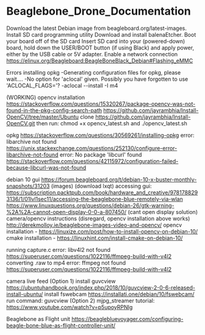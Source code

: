 # Beaglebone_Drone_Documentation

Download the latest Debian image from beagleboard.org/latest-images.
Install SD card programming utility Download and install balenaEtcher.
Boot your board off of the SD card Insert SD card into your (powered-down) board, hold down the USER/BOOT button (if using Black) and apply power, either by the USB cable or 5V adapter.
Enable a network connection
https://elinux.org/Beagleboard:BeagleBoneBlack_Debian#Flashing_eMMC

Errors installing opkg
-Generating configuration files for opkg, please wait....
-No option for 'aclocal' given. Possibly you have forgotten to use 'ACLOCAL_FLAGS='?
-aclocal --install -I m4


(WORKING) opencv installation
https://stackoverflow.com/questions/15320267/package-opencv-was-not-found-in-the-pkg-config-search-path
https://github.com/jayrambhia/Install-OpenCV/tree/master/Ubuntu
clone https://github.com/jayrambhia/Install-OpenCV.git
then run: chmod +x opencv_latest.sh and ./opencv_latest.sh
	
opkg
https://stackoverflow.com/questions/30569261/installing-opkg
error: libarchive not found
https://unix.stackexchange.com/questions/252130/configure-error-libarchive-not-found
error: No package 'libcurl' found
https://stackoverflow.com/questions/42115972/configuration-failed-because-libcurl-was-not-found






debian 10 gui
https://forum.beagleboard.org/t/debian-10-x-buster-monthly-snapshots/31203 (images) (download lxqt)
accessing gui: https://subscription.packtpub.com/book/hardware_and_creative/9781788293136/1/01lvl1sec11/accessing-the-beaglebone-blue-remotely-via-wlan
https://www.linuxquestions.org/questions/debian-26/gtk-warning-%2A%2A-cannot-open-display-0-0-a-807450/ (cant open display solution)
camera/opencv instructions (disregard, opencv installation above works) http://derekmolloy.ie/beaglebone-images-video-and-opencv/
opencv installation - https://linuxize.com/post/how-to-install-opencv-on-debian-10/
cmake installation - https://linuxhint.com/install-cmake-on-debian-10/




running capture.c
error: libv4l2 not found
https://superuser.com/questions/1022116/ffmpeg-build-with-v4l2
converting .raw to mp4
error: ffmpeg not found
https://superuser.com/questions/1022116/ffmpeg-build-with-v4l2





camera live feed
(Option 1) install guvcview
https://ubuntuhandbook.org/index.php/2018/10/guvcview-2-0-6-released-install-ubuntu/
install fswebcam
https://installati.one/debian/10/fswebcam/
run command: guvcview
(Option 2) mjpg_streamer
tutorial: https://www.youtube.com/watch?v=p5upoyRPNIg

Beaglebone as Flight unit
	https://beaglebluevoyager.com/configuring-beagle-bone-blue-as-flight-controller-unit/

